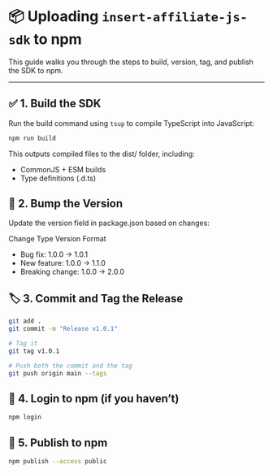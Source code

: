 # 📦 Uploading `insert-affiliate-js-sdk` to npm

This guide walks you through the steps to build, version, tag, and publish the SDK to npm.

---

## ✅ 1. Build the SDK

Run the build command using `tsup` to compile TypeScript into JavaScript:

```bash
npm run build
```

This outputs compiled files to the dist/ folder, including:

- CommonJS + ESM builds
- Type definitions (.d.ts)


## 🔢 2. Bump the Version
Update the version field in package.json based on changes:

Change Type	Version Format
- Bug fix:	1.0.0 → 1.0.1
- New feature:	1.0.0 → 1.1.0
- Breaking change:	1.0.0 → 2.0.0

## 🏷 3. Commit and Tag the Release
```bash
git add .
git commit -m "Release v1.0.1"

# Tag it
git tag v1.0.1

# Push both the commit and the tag
git push origin main --tags
```

## 🔐 4. Login to npm (if you haven’t)
```bash
npm login
```

## 🚀 5. Publish to npm
```bash
npm publish --access public
```